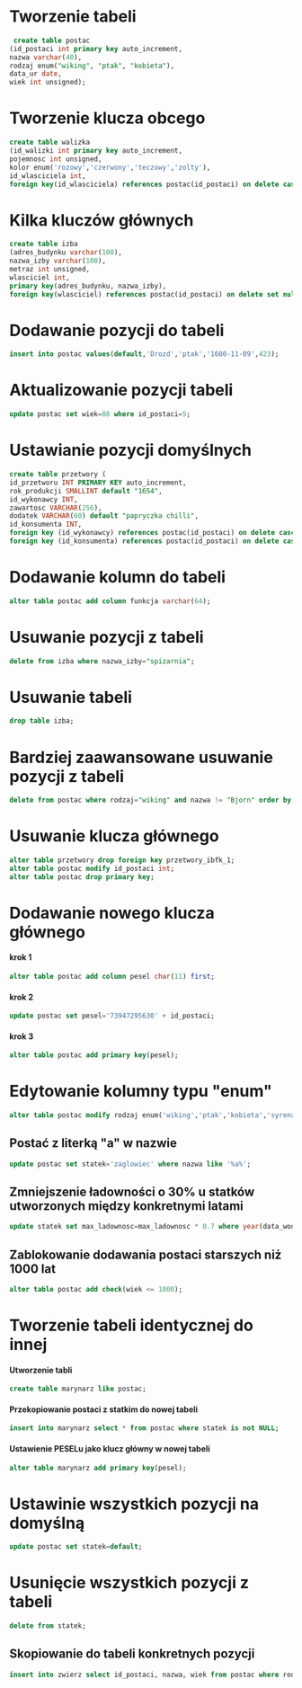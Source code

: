 # Tworzenie tabeli
```sql
 create table postac
(id_postaci int primary key auto_increment, 
nazwa varchar(40), 
rodzaj enum("wiking", "ptak", "kobieta"), 
data_ur date, 
wiek int unsigned);
```

# Tworzenie klucza obcego
```sql
create table walizka
(id_walizki int primary key auto_increment,
pojemnosc int unsigned,
kolor enum('rozowy','czerwony','teczowy','zolty'),
id_wlasciciela int,
foreign key(id_wlasciciela) references postac(id_postaci) on delete cascade);
```
# Kilka kluczów głównych
```sql
create table izba
(adres_budynku varchar(100),
nazwa_izby varchar(100),
metraz int unsigned,
wlasciciel int,
primary key(adres_budynku, nazwa_izby),
foreign key(wlasciciel) references postac(id_postaci) on delete set null);
```
# Dodawanie pozycji do tabeli
```sql
insert into postac values(default,'Drozd','ptak','1600-11-09',423);
```
# Aktualizowanie pozycji tabeli
```sql
update postac set wiek=88 where id_postaci=5;
```
# Ustawianie pozycji domyślnych
```sql
create table przetwory (
id_przetworu INT PRIMARY KEY auto_increment, 
rok_produkcji SMALLINT default "1654", 
id_wykonawcy INT, 
zawartosc VARCHAR(256), 
dodatek VARCHAR(60) default "papryczka chilli",
id_konsumenta INT, 
foreign key (id_wykonawcy) references postac(id_postaci) on delete cascade, 
foreign key (id_konsumenta) references postac(id_postaci) on delete cascade);
```
# Dodawanie kolumn do tabeli
```sql
alter table postac add column funkcja varchar(64);
```
# Usuwanie pozycji z tabeli
```sql
delete from izba where nazwa_izby="spizarnia";
```
# Usuwanie tabeli
```sql
drop table izba;
```
# Bardziej zaawansowane usuwanie pozycji z tabeli
```sql
delete from postac where rodzaj="wiking" and nazwa != "Bjorn" order by data_ur asc limit 2;
```

# Usuwanie klucza głównego
```sql
alter table przetwory drop foreign key przetwory_ibfk_1;
alter table postac modify id_postaci int;
alter table postac drop primary key;
```
# Dodawanie nowego klucza głównego
#### krok 1
```sql
alter table postac add column pesel char(11) first;
```
#### krok 2
```sql
update postac set pesel='73947295630' + id_postaci;
```
#### krok 3
```sql
alter table postac add primary key(pesel);
```

# Edytowanie kolumny typu "enum"
```sql
alter table postac modify rodzaj enum('wiking','ptak','kobieta','syrena');
```
## Postać z literką "a" w nazwie
```sql
update postac set statek='zaglowiec' where nazwa like '%a%';
```
## Zmniejszenie ładowności o 30% u statków utworzonych między konkretnymi latami 
```sql
update statek set max_ladownosc=max_ladownosc * 0.7 where year(data_wodowania) between 1901 and 2000;
```
## Zablokowanie dodawania postaci starszych niż 1000 lat
```sql
alter table postac add check(wiek <= 1000);
```
# Tworzenie tabeli identycznej do innej
#### Utworzenie tabli
```sql
create table marynarz like postac;
```
#### Przekopiowanie postaci z statkim do nowej tabeli
```sql
insert into marynarz select * from postac where statek is not NULL;
```
#### Ustawienie PESELu jako klucz główny w nowej tabeli
```sql
alter table marynarz add primary key(pesel);
```
# Ustawinie wszystkich pozycji na domyślną
```sql
update postac set statek=default;
```
# Usunięcie wszystkich pozycji z tabeli
```sql
delete from statek;
```
## Skopiowanie do tabeli konkretnych pozycji
```sql
insert into zwierz select id_postaci, nazwa, wiek from postac where rodzaj='ptak' or rodzaj='syrena' or rodzaj='waz';
```
